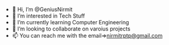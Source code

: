 - 👋 Hi, I’m @GeniusNirmit
- 👀 I’m interested in Tech Stuff
- 🌱 I’m currently learning Computer Engineering
- 💞️ I’m looking to collaborate on varoius projects
- 📫 You can reach me with the email=>nirmitrptp@gmail.com

<!---
GeniusNirmit/Nirmit Pandya is a ✨ special ✨ repository because its `README.md` (this file) appears on your GitHub profile.
You can click the Preview link to take a look at your changes.
--->
